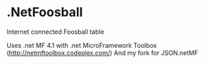 .NetFoosball
============

Internet connected Foosball table


Uses .net MF 4.1 with .net MicroFramework Toolbox (http://netmftoolbox.codeplex.com/)
And my fork for JSON.netMF

